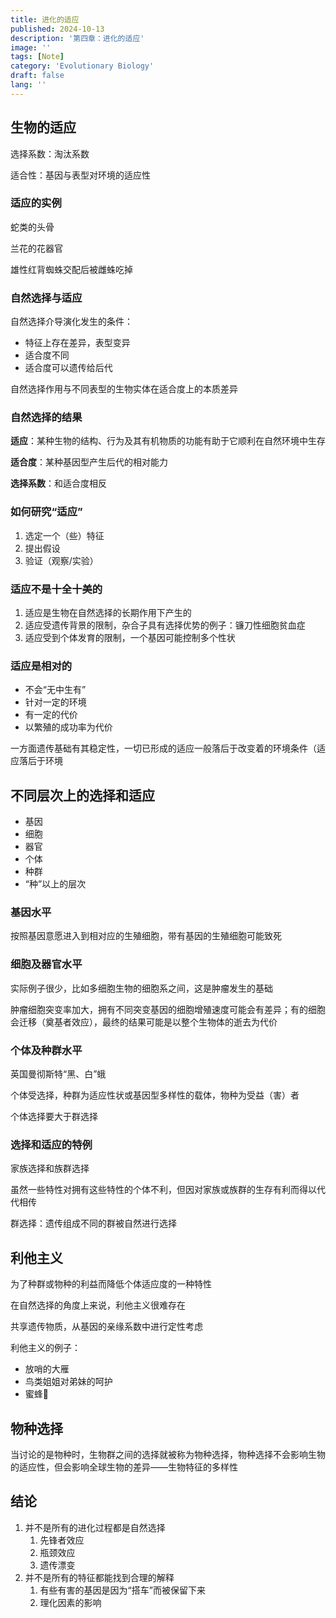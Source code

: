 ```yaml
---
title: 进化的适应
published: 2024-10-13
description: '第四章：进化的适应'
image: ''
tags: [Note]
category: 'Evolutionary Biology'
draft: false 
lang: ''
---
```

## 生物的适应

选择系数：淘汰系数

适合性：基因与表型对环境的适应性

### 适应的实例

蛇类的头骨

兰花的花器官

雄性红背蜘蛛交配后被雌蛛吃掉

### 自然选择与适应

自然选择介导演化发生的条件：

- 特征上存在差异，表型变异
- 适合度不同
- 适合度可以遗传给后代

自然选择作用与不同表型的生物实体在适合度上的本质差异

### 自然选择的结果

**适应**：某种生物的结构、行为及其有机物质的功能有助于它顺利在自然环境中生存

**适合度**：某种基因型产生后代的相对能力

**选择系数**：和适合度相反

### 如何研究“适应”

1. 选定一个（些）特征
2. 提出假设
3. 验证（观察/实验）

### 适应不是十全十美的

1. 适应是生物在自然选择的长期作用下产生的
2. 适应受遗传背景的限制，杂合子具有选择优势的例子：镰刀性细胞贫血症
3. 适应受到个体发育的限制，一个基因可能控制多个性状

### 适应是相对的

- 不会“无中生有”
- 针对一定的环境
- 有一定的代价
- 以繁殖的成功率为代价

一方面遗传基础有其稳定性，一切已形成的适应一般落后于改变着的环境条件（适应落后于环境

## 不同层次上的选择和适应

- 基因
- 细胞
- 器官
- 个体
- 种群
- “种”以上的层次

### 基因水平

按照基因意愿进入到相对应的生殖细胞，带有基因的生殖细胞可能致死

### 细胞及器官水平

实际例子很少，比如多细胞生物的细胞系之间，这是肿瘤发生的基础

肿瘤细胞突变率加大，拥有不同突变基因的细胞增殖速度可能会有差异；有的细胞会迁移（奠基者效应），最终的结果可能是以整个生物体的逝去为代价

### 个体及种群水平

英国曼彻斯特“黑、白”蛾

个体受选择，种群为适应性状或基因型多样性的载体，物种为受益（害）者

个体选择要大于群选择

### 选择和适应的特例

家族选择和族群选择

虽然一些特性对拥有这些特性的个体不利，但因对家族或族群的生存有利而得以代代相传

群选择：遗传组成不同的群被自然进行选择

## 利他主义

为了种群或物种的利益而降低个体适应度的一种特性

在自然选择的角度上来说，利他主义很难存在

共享遗传物质，从基因的亲缘系数中进行定性考虑

利他主义的例子：

- 放哨的大雁
- 鸟类姐姐对弟妹的呵护
- 蜜蜂🐝

## 物种选择

当讨论的是物种时，生物群之间的选择就被称为物种选择，物种选择不会影响生物的适应性，但会影响全球生物的差异——生物特征的多样性

## 结论

1. 并不是所有的进化过程都是自然选择
    1. 先锋者效应
    2. 瓶颈效应
    3. 遗传漂变
2. 并不是所有的特征都能找到合理的解释
    1. 有些有害的基因是因为“搭车”而被保留下来
    2. 理化因素的影响